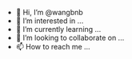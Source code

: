 - 👋 Hi, I’m @wangbnb
- 👀 I’m interested in ...
- 🌱 I’m currently learning ...
- 💞️ I’m looking to collaborate on ...
- 📫 How to reach me ...

<!---
wangbnb/wangbnb is a ✨ special ✨ repository because its `README.md` (this file) appears on your GitHub profile.
You can click the Preview link to take a look at your changes.
--->
